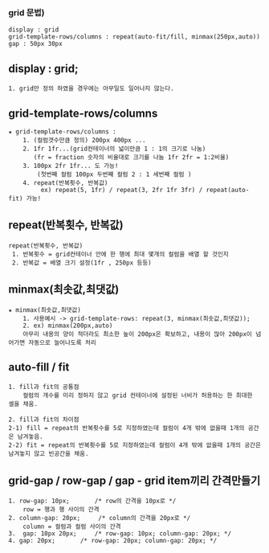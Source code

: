 ### grid 문법)

```
display : grid
grid-template-rows/columns : repeat(auto-fit/fill, minmax(250px,auto))
gap : 50px 30px
```

## display : grid;

```
1. grid만 정의 하였을 경우에는 아무일도 일어나지 않는다.
```

## grid-template-rows/columns

```
★ grid-template-rows/columns :
    1. (컬럼갯수만큼 정의) 200px 400px ...
    2. 1fr 1fr...(grid컨테이너의 넓이만큼 1 : 1의 크기로 나눔)
       (fr = fraction 숫자의 비율대로 크기를 나눔 1fr 2fr = 1:2비율)
    3. 100px 2fr 1fr... 도 가능!
        (첫번째 컬럼 100px 두번째 컬럼 2 : 1 세번째 컬럼 )
    4. repeat(반복횟수, 반복값)
         ex) repeat(5, 1fr) / repeat(3, 2fr 1fr 3fr) / repeat(auto-fit) 가능!

```

## repeat(반복횟수, 반복값)

```
repeat(반복횟수, 반복값)
 1. 반복횟수 = grid컨테이너 안에 한 행에 최대 몇개의 컬럼을 배열 할 것인지
 2. 반복값 = 배열 크기 설정(1fr , 250px 등등)
```

## minmax(최솟값,최댓값)

```
★ minmax(최솟값,최댓값)
    1. 사용예시 -> grid-template-rows: repeat(3, minmax(최솟값,최댓값));
    2. ex) minmax(200px,auto)
    아무리 내용의 양이 적더라도 최소한 높이 200px은 확보하고, 내용이 많아 200px이 넘어가면 자동으로 늘어나도록 처리
```

## auto-fill / fit

```
1. fill과 fit의 공통점
    컬럼의 개수를 미리 정하지 않고 grid 컨테이너에 설정된 너비가 허용하는 한 최대한 셀을 채움.

2. fill과 fit의 차이점
2-1) fill = repeat의 반복횟수를 5로 지정하였는데 컬럼이 4개 밖에 없을때 1개의 공간은 남겨놓음.
2-2) fit = repeat의 반복횟수를 5로 지정하였는데 컬럼이 4개 밖에 없을때 1개의 공간은 남겨놓지 않고 빈공간을 채움.
```

## grid-gap / row-gap / gap - grid item끼리 간격만들기

```
1. row-gap: 10px;       /* row의 간격을 10px로 */
    row = 행과 행 사이의 간격
2. column-gap: 20px;     /* column의 간격을 20px로 */
    column = 컬럼과 컬럼 사이의 간격
3. 	gap: 10px 20px;     /* row-gap: 10px; column-gap: 20px; */
4. gap: 20px;       /* row-gap: 20px; column-gap: 20px; */
```
